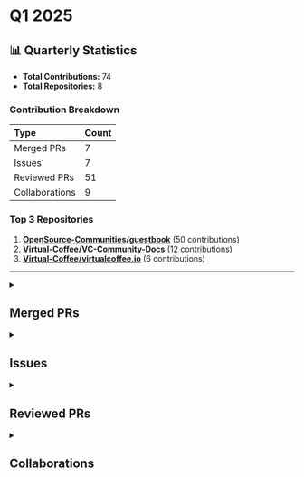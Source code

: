 # Q1 2025

## 📊 Quarterly Statistics

* **Total Contributions:** 74
* **Total Repositories:** 8

### Contribution Breakdown

| Type | Count |
| :--- | :--- |
| Merged PRs | 7 |
| Issues | 7 |
| Reviewed PRs | 51 |
| Collaborations | 9 |

### Top 3 Repositories

1. [**OpenSource-Communities/guestbook**](https://github.com/OpenSource-Communities/guestbook) (50 contributions)
2. [**Virtual-Coffee/VC-Community-Docs**](https://github.com/Virtual-Coffee/VC-Community-Docs) (12 contributions)
3. [**Virtual-Coffee/virtualcoffee.io**](https://github.com/Virtual-Coffee/virtualcoffee.io) (6 contributions)

---

<details>
  <summary><h2>Merged PRs</h2></summary>
<table style='width:100%; table-layout:fixed;'>
  <thead>
    <tr>
      <th style='width:5%;'>No.</th>
      <th style='width:20%;'>Project Name</th>
      <th style='width:30%;'>Title</th>
      <th style='width:15%;'>Created At</th>
      <th style='width:15%;'>Merged At</th>
      <th style='width:15%;'>Review Period</th>
    </tr>
  </thead>
  <tbody>
    <tr>
      <td>1.</td>
      <td>mautic/mautic-community-handbook</td>
      <td><a href='https://github.com/mautic/mautic-community-handbook/pull/266'>Convert Designer section to RST</a></td>
      <td>2025-02-12</td>
      <td>2025-03-03</td>
      <td>19 days</td>
    </tr>
    <tr>
      <td>2.</td>
      <td>Virtual-Coffee/virtualcoffee.io</td>
      <td><a href='https://github.com/Virtual-Coffee/virtualcoffee.io/pull/1325'>fix: Change "quarterly" to "quarter"</a></td>
      <td>2025-02-11</td>
      <td>2025-02-11</td>
      <td>0 days</td>
    </tr>
    <tr>
      <td>3.</td>
      <td>Virtual-Coffee/VC-Community-Docs</td>
      <td><a href='https://github.com/Virtual-Coffee/VC-Community-Docs/pull/486'>docs: Update the docs for "New Year, New Goal" challenge</a></td>
      <td>2025-02-11</td>
      <td>2025-06-04</td>
      <td>113 days</td>
    </tr>
    <tr>
      <td>4.</td>
      <td>Virtual-Coffee/virtualcoffee.io</td>
      <td><a href='https://github.com/Virtual-Coffee/virtualcoffee.io/pull/1323'>fix: Change wording for archived newsletters</a></td>
      <td>2025-02-10</td>
      <td>2025-02-18</td>
      <td>8 days</td>
    </tr>
    <tr>
      <td>5.</td>
      <td>Virtual-Coffee/VC-Community-Docs</td>
      <td><a href='https://github.com/Virtual-Coffee/VC-Community-Docs/pull/481'>feat: Migrate Docs to Docusaurus</a></td>
      <td>2025-02-07</td>
      <td>2025-03-19</td>
      <td>40 days</td>
    </tr>
    <tr>
      <td>6.</td>
      <td>Virtual-Coffee/virtualcoffee.io</td>
      <td><a href='https://github.com/Virtual-Coffee/virtualcoffee.io/pull/1315'>feat: Add Spring 2025 Quarter Challenge to the website</a></td>
      <td>2025-01-18</td>
      <td>2025-01-30</td>
      <td>12 days</td>
    </tr>
    <tr>
      <td>7.</td>
      <td>Virtual-Coffee/VC-Community-Docs</td>
      <td><a href='https://github.com/Virtual-Coffee/VC-Community-Docs/pull/457'>fix: Markdown warnings and monthly challenges documentation structure</a></td>
      <td>2025-01-08</td>
      <td>2025-01-08</td>
      <td>0 days</td>
    </tr>
  </tbody>
</table>
</details>

<details>
  <summary><h2>Issues</h2></summary>
<table style='width:100%; table-layout:fixed;'>
  <thead>
    <tr>
      <th style='width:5%;'>No.</th>
      <th style='width:25%;'>Project Name</th>
      <th style='width:35%;'>Title</th>
      <th style='width:15%;'>Created At</th>
      <th style='width:15%;'>Closed At</th>
      <th style='width:10%;'>Closing Period</th>
    </tr>
  </thead>
  <tbody>
    <tr>
      <td>1.</td>
      <td>Virtual-Coffee/VC-Community-Docs</td>
      <td><a href='https://github.com/Virtual-Coffee/VC-Community-Docs/issues/487'>docs: Review and update the Community Writers page</a></td>
      <td>2025-02-18</td>
      <td>2025-03-01</td>
      <td>11 days</td>
    </tr>
    <tr>
      <td>2.</td>
      <td>mautic/mautic-community-handbook</td>
      <td><a href='https://github.com/mautic/mautic-community-handbook/issues/265'>Convert Designer section to RST</a></td>
      <td>2025-02-11</td>
      <td>2025-03-03</td>
      <td>20 days</td>
    </tr>
    <tr>
      <td>3.</td>
      <td>Virtual-Coffee/virtualcoffee.io</td>
      <td><a href='https://github.com/Virtual-Coffee/virtualcoffee.io/issues/1324'>fix: Change "Quarterly" to "Quarter" in Spring 2025 Quarter Challenge page</a></td>
      <td>2025-02-11</td>
      <td>2025-02-11</td>
      <td>0 days</td>
    </tr>
    <tr>
      <td>4.</td>
      <td>Virtual-Coffee/VC-Community-Docs</td>
      <td><a href='https://github.com/Virtual-Coffee/VC-Community-Docs/issues/485'>docs: Update the January 2025 challenge documentation</a></td>
      <td>2025-02-11</td>
      <td>2025-06-04</td>
      <td>113 days</td>
    </tr>
    <tr>
      <td>5.</td>
      <td>Virtual-Coffee/VC-Community-Docs</td>
      <td><a href='https://github.com/Virtual-Coffee/VC-Community-Docs/issues/484'>docs: Update the December 2024 challenge documentation</a></td>
      <td>2025-02-11</td>
      <td>2025-02-11</td>
      <td>0 days</td>
    </tr>
    <tr>
      <td>6.</td>
      <td>forem/forem</td>
      <td><a href='https://github.com/forem/forem/issues/21601'>Dev.to's navbar is not shown on mobile app</a></td>
      <td>2025-02-08</td>
      <td>2025-03-03</td>
      <td>23 days</td>
    </tr>
    <tr>
      <td>7.</td>
      <td>Virtual-Coffee/virtualcoffee.io</td>
      <td><a href='https://github.com/Virtual-Coffee/virtualcoffee.io/issues/1314'>Add Spring 2025 Quarter Challenge to the website</a></td>
      <td>2025-01-18</td>
      <td>2025-01-30</td>
      <td>12 days</td>
    </tr>
  </tbody>
</table>
</details>

<details>
  <summary><h2>Reviewed PRs</h2></summary>
<table style='width:100%; table-layout:fixed;'>
  <thead>
    <tr>
      <th style='width:5%;'>No.</th>
      <th style='width:20%;'>Project Name</th>
      <th style='width:35%;'>Title</th>
      <th style='width:15%;'>Created At</th>
      <th style='width:15%;'>Reviewed At</th>
      <th style='width:10%;'>First Review Period</th>
    </tr>
  </thead>
  <tbody>
    <tr>
      <td>1.</td>
      <td>Virtual-Coffee/VC-Community-Docs</td>
      <td><a href='https://github.com/Virtual-Coffee/VC-Community-Docs/pull/483'>Update the README in the MCs folder</a></td>
      <td>2025-02-08</td>
      <td>2025-03-22</td>
      <td>0 days</td>
    </tr>
    <tr>
      <td>2.</td>
      <td>OpenSource-Communities/guestbook</td>
      <td><a href='https://github.com/OpenSource-Communities/guestbook/pull/700'>feat: Add @sultanovich as a contributor</a></td>
      <td>2025-03-08</td>
      <td>2025-03-21</td>
      <td>0 days</td>
    </tr>
    <tr>
      <td>3.</td>
      <td>OpenSource-Communities/intro</td>
      <td><a href='https://github.com/OpenSource-Communities/intro/pull/254'>feat: adds repo to guestbook</a></td>
      <td>2025-03-21</td>
      <td>2025-03-21</td>
      <td>0 days</td>
    </tr>
    <tr>
      <td>4.</td>
      <td>OpenSource-Communities/guestbook</td>
      <td><a href='https://github.com/OpenSource-Communities/guestbook/pull/705'>docs: add @crow50 as a contributor</a></td>
      <td>2025-03-11</td>
      <td>2025-03-12</td>
      <td>0 days</td>
    </tr>
    <tr>
      <td>5.</td>
      <td>OpenSource-Communities/guestbook</td>
      <td><a href='https://github.com/OpenSource-Communities/guestbook/pull/698'>feat: Add @Spcxx as a contributor</a></td>
      <td>2025-03-06</td>
      <td>2025-03-11</td>
      <td>0 days</td>
    </tr>
    <tr>
      <td>6.</td>
      <td>OpenSource-Communities/guestbook</td>
      <td><a href='https://github.com/OpenSource-Communities/guestbook/pull/696'>docs: add @notavailable4u as a contributor</a></td>
      <td>2025-02-28</td>
      <td>2025-03-03</td>
      <td>0 days</td>
    </tr>
    <tr>
      <td>7.</td>
      <td>OpenSource-Communities/guestbook</td>
      <td><a href='https://github.com/OpenSource-Communities/guestbook/pull/694'>feat: Add @pedropalmav as a contributor</a></td>
      <td>2025-02-27</td>
      <td>2025-02-27</td>
      <td>0 days</td>
    </tr>
    <tr>
      <td>8.</td>
      <td>mautic/low-no-code</td>
      <td><a href='https://github.com/mautic/low-no-code/pull/111'>Create 2025.md</a></td>
      <td>2025-01-28</td>
      <td>2025-02-26</td>
      <td>0 days</td>
    </tr>
    <tr>
      <td>9.</td>
      <td>OpenSource-Communities/guestbook</td>
      <td><a href='https://github.com/OpenSource-Communities/guestbook/pull/688'>feat: Add @janzengo as a contributor</a></td>
      <td>2025-02-23</td>
      <td>2025-02-26</td>
      <td>0 days</td>
    </tr>
    <tr>
      <td>10.</td>
      <td>OpenSource-Communities/guestbook</td>
      <td><a href='https://github.com/OpenSource-Communities/guestbook/pull/690'>feat: add @vianneyyovo as a contributor</a></td>
      <td>2025-02-24</td>
      <td>2025-02-26</td>
      <td>0 days</td>
    </tr>
    <tr>
      <td>11.</td>
      <td>OpenSource-Communities/guestbook</td>
      <td><a href='https://github.com/OpenSource-Communities/guestbook/pull/678'>docs: add @Jajangmyeon01 as a contributor</a></td>
      <td>2025-02-17</td>
      <td>2025-02-25</td>
      <td>0 days</td>
    </tr>
    <tr>
      <td>12.</td>
      <td>OpenSource-Communities/guestbook</td>
      <td><a href='https://github.com/OpenSource-Communities/guestbook/pull/686'>feat: add @vianneyyovo as a contributor</a></td>
      <td>2025-02-22</td>
      <td>2025-02-24</td>
      <td>0 days</td>
    </tr>
    <tr>
      <td>13.</td>
      <td>OpenSource-Communities/guestbook</td>
      <td><a href='https://github.com/OpenSource-Communities/guestbook/pull/684'>feat: Add @ebubecodes as a contributor</a></td>
      <td>2025-02-22</td>
      <td>2025-02-24</td>
      <td>0 days</td>
    </tr>
    <tr>
      <td>14.</td>
      <td>OpenSource-Communities/guestbook</td>
      <td><a href='https://github.com/OpenSource-Communities/guestbook/pull/577'>feat: Add @dehanli as a contributor</a></td>
      <td>2024-11-21</td>
      <td>2025-02-21</td>
      <td>0 days</td>
    </tr>
    <tr>
      <td>15.</td>
      <td>OpenSource-Communities/guestbook</td>
      <td><a href='https://github.com/OpenSource-Communities/guestbook/pull/682'>feat: Add <@AngelMancilla as a contributor</a></td>
      <td>2025-02-20</td>
      <td>2025-02-21</td>
      <td>0 days</td>
    </tr>
    <tr>
      <td>16.</td>
      <td>OpenSource-Communities/guestbook</td>
      <td><a href='https://github.com/OpenSource-Communities/guestbook/pull/677'>feat: add @hritikyadav07 as a contributor</a></td>
      <td>2025-02-17</td>
      <td>2025-02-17</td>
      <td>0 days</td>
    </tr>
    <tr>
      <td>17.</td>
      <td>OpenSource-Communities/guestbook</td>
      <td><a href='https://github.com/OpenSource-Communities/guestbook/pull/674'>feat: add @shampost as a contributor</a></td>
      <td>2025-02-16</td>
      <td>2025-02-17</td>
      <td>0 days</td>
    </tr>
    <tr>
      <td>18.</td>
      <td>OpenSource-Communities/guestbook</td>
      <td><a href='https://github.com/OpenSource-Communities/guestbook/pull/670'>docs: add @muou000 as a contributor</a></td>
      <td>2025-02-10</td>
      <td>2025-02-11</td>
      <td>1 days</td>
    </tr>
    <tr>
      <td>19.</td>
      <td>OpenSource-Communities/guestbook</td>
      <td><a href='https://github.com/OpenSource-Communities/guestbook/pull/666'>feat: Add ArchILLtect as a contributor</a></td>
      <td>2025-02-10</td>
      <td>2025-02-10</td>
      <td>0 days</td>
    </tr>
    <tr>
      <td>20.</td>
      <td>OpenSource-Communities/guestbook</td>
      <td><a href='https://github.com/OpenSource-Communities/guestbook/pull/662'>docs: add @darksoul-7 as a contributor</a></td>
      <td>2025-02-02</td>
      <td>2025-02-06</td>
      <td>0 days</td>
    </tr>
    <tr>
      <td>21.</td>
      <td>OpenSource-Communities/guestbook</td>
      <td><a href='https://github.com/OpenSource-Communities/guestbook/pull/661'>docs: add @Rhizvo as a contributor</a></td>
      <td>2025-02-02</td>
      <td>2025-02-05</td>
      <td>0 days</td>
    </tr>
    <tr>
      <td>22.</td>
      <td>OpenSource-Communities/guestbook</td>
      <td><a href='https://github.com/OpenSource-Communities/guestbook/pull/659'>docs: add @NeverGray as a contributor</a></td>
      <td>2025-02-01</td>
      <td>2025-02-05</td>
      <td>0 days</td>
    </tr>
    <tr>
      <td>23.</td>
      <td>OpenSource-Communities/guestbook</td>
      <td><a href='https://github.com/OpenSource-Communities/guestbook/pull/655'>docs: add @shafayat666 as a contributor</a></td>
      <td>2025-01-30</td>
      <td>2025-02-05</td>
      <td>0 days</td>
    </tr>
    <tr>
      <td>24.</td>
      <td>OpenSource-Communities/guestbook</td>
      <td><a href='https://github.com/OpenSource-Communities/guestbook/pull/653'>feat: Add <@Muskan-Seth03> as a contributor</a></td>
      <td>2025-01-28</td>
      <td>2025-02-05</td>
      <td>0 days</td>
    </tr>
    <tr>
      <td>25.</td>
      <td>OpenSource-Communities/guestbook</td>
      <td><a href='https://github.com/OpenSource-Communities/guestbook/pull/651'>docs: add @SnowyCrest as a contributor</a></td>
      <td>2025-01-25</td>
      <td>2025-02-05</td>
      <td>0 days</td>
    </tr>
    <tr>
      <td>26.</td>
      <td>OpenSource-Communities/guestbook</td>
      <td><a href='https://github.com/OpenSource-Communities/guestbook/pull/646'>feat: Add @Rijan-Joshi as a contributor</a></td>
      <td>2025-01-21</td>
      <td>2025-02-05</td>
      <td>0 days</td>
    </tr>
    <tr>
      <td>27.</td>
      <td>Virtual-Coffee/VC-Community-Docs</td>
      <td><a href='https://github.com/Virtual-Coffee/VC-Community-Docs/pull/480'>Remove Abbey as CTG Coordinator</a></td>
      <td>2025-02-02</td>
      <td>2025-02-03</td>
      <td>1 days</td>
    </tr>
    <tr>
      <td>28.</td>
      <td>Virtual-Coffee/VC-Community-Docs</td>
      <td><a href='https://github.com/Virtual-Coffee/VC-Community-Docs/pull/479'>Remove Pack Hunt – Late Nite Menu</a></td>
      <td>2025-02-02</td>
      <td>2025-02-03</td>
      <td>1 days</td>
    </tr>
    <tr>
      <td>29.</td>
      <td>Virtual-Coffee/VC-Community-Docs</td>
      <td><a href='https://github.com/Virtual-Coffee/VC-Community-Docs/pull/474'>Add maintainer roles to readme</a></td>
      <td>2025-01-23</td>
      <td>2025-01-23</td>
      <td>0 days</td>
    </tr>
    <tr>
      <td>30.</td>
      <td>OpenSource-Communities/pizza-verse</td>
      <td><a href='https://github.com/OpenSource-Communities/pizza-verse/pull/111'>feat: Added a fun fact about pizza in Egypt</a></td>
      <td>2025-01-23</td>
      <td>2025-01-23</td>
      <td>0 days</td>
    </tr>
    <tr>
      <td>31.</td>
      <td>OpenSource-Communities/guestbook</td>
      <td><a href='https://github.com/OpenSource-Communities/guestbook/pull/636'>feat: Add mbadrawy1 as a contributor</a></td>
      <td>2025-01-17</td>
      <td>2025-01-21</td>
      <td>0 days</td>
    </tr>
    <tr>
      <td>32.</td>
      <td>OpenSource-Communities/guestbook</td>
      <td><a href='https://github.com/OpenSource-Communities/guestbook/pull/644'>docs: add @quartel as a contributor</a></td>
      <td>2025-01-20</td>
      <td>2025-01-20</td>
      <td>0 days</td>
    </tr>
    <tr>
      <td>33.</td>
      <td>OpenSource-Communities/guestbook</td>
      <td><a href='https://github.com/OpenSource-Communities/guestbook/pull/642'>feat: add @manojtharindu11 as a contributor</a></td>
      <td>2025-01-18</td>
      <td>2025-01-20</td>
      <td>0 days</td>
    </tr>
    <tr>
      <td>34.</td>
      <td>OpenSource-Communities/guestbook</td>
      <td><a href='https://github.com/OpenSource-Communities/guestbook/pull/640'>feat: add @jcrosser as a contributor</a></td>
      <td>2025-01-18</td>
      <td>2025-01-20</td>
      <td>0 days</td>
    </tr>
    <tr>
      <td>35.</td>
      <td>OpenSource-Communities/guestbook</td>
      <td><a href='https://github.com/OpenSource-Communities/guestbook/pull/638'>docs: add @Aftar-Ahmad-Sami as a contributor</a></td>
      <td>2025-01-18</td>
      <td>2025-01-20</td>
      <td>0 days</td>
    </tr>
    <tr>
      <td>36.</td>
      <td>OpenSource-Communities/guestbook</td>
      <td><a href='https://github.com/OpenSource-Communities/guestbook/pull/629'>docs: add @irisxvii as a contributor</a></td>
      <td>2025-01-11</td>
      <td>2025-01-20</td>
      <td>0 days</td>
    </tr>
    <tr>
      <td>37.</td>
      <td>OpenSource-Communities/guestbook</td>
      <td><a href='https://github.com/OpenSource-Communities/guestbook/pull/627'>docs: add @daivydking as a contributor</a></td>
      <td>2025-01-10</td>
      <td>2025-01-20</td>
      <td>0 days</td>
    </tr>
    <tr>
      <td>38.</td>
      <td>OpenSource-Communities/guestbook</td>
      <td><a href='https://github.com/OpenSource-Communities/guestbook/pull/626'>feat: add @BrodyWills as a contributor</a></td>
      <td>2025-01-10</td>
      <td>2025-01-20</td>
      <td>0 days</td>
    </tr>
    <tr>
      <td>39.</td>
      <td>Virtual-Coffee/VC-Community-Docs</td>
      <td><a href='https://github.com/Virtual-Coffee/VC-Community-Docs/pull/453'>Update Coffee Table Groups</a></td>
      <td>2024-12-15</td>
      <td>2025-01-09</td>
      <td>3 days</td>
    </tr>
    <tr>
      <td>40.</td>
      <td>OpenSource-Communities/guestbook</td>
      <td><a href='https://github.com/OpenSource-Communities/guestbook/pull/623'>docs: add @Luca1905 as a contributor</a></td>
      <td>2025-01-07</td>
      <td>2025-01-09</td>
      <td>1 days</td>
    </tr>
    <tr>
      <td>41.</td>
      <td>OpenSource-Communities/guestbook</td>
      <td><a href='https://github.com/OpenSource-Communities/guestbook/pull/620'>feat: add @hakeemyusuff as a contributor</a></td>
      <td>2025-01-07</td>
      <td>2025-01-09</td>
      <td>0 days</td>
    </tr>
    <tr>
      <td>42.</td>
      <td>OpenSource-Communities/guestbook</td>
      <td><a href='https://github.com/OpenSource-Communities/guestbook/pull/617'>docs: add @RayX81194 as a contributor</a></td>
      <td>2025-01-04</td>
      <td>2025-01-09</td>
      <td>0 days</td>
    </tr>
    <tr>
      <td>43.</td>
      <td>OpenSource-Communities/guestbook</td>
      <td><a href='https://github.com/OpenSource-Communities/guestbook/pull/615'>feat: Add ankit8848 as a contributor</a></td>
      <td>2025-01-03</td>
      <td>2025-01-09</td>
      <td>0 days</td>
    </tr>
    <tr>
      <td>44.</td>
      <td>OpenSource-Communities/guestbook</td>
      <td><a href='https://github.com/OpenSource-Communities/guestbook/pull/613'>feat: Add <@errantpianist> as a contributor</a></td>
      <td>2024-12-28</td>
      <td>2025-01-09</td>
      <td>0 days</td>
    </tr>
    <tr>
      <td>45.</td>
      <td>OpenSource-Communities/guestbook</td>
      <td><a href='https://github.com/OpenSource-Communities/guestbook/pull/611'>feat: Add @diegodemiranda as a contributor</a></td>
      <td>2024-12-24</td>
      <td>2025-01-09</td>
      <td>0 days</td>
    </tr>
    <tr>
      <td>46.</td>
      <td>OpenSource-Communities/guestbook</td>
      <td><a href='https://github.com/OpenSource-Communities/guestbook/pull/609'>feat: Add @divin3circle as a contributor</a></td>
      <td>2024-12-23</td>
      <td>2025-01-09</td>
      <td>0 days</td>
    </tr>
    <tr>
      <td>47.</td>
      <td>OpenSource-Communities/guestbook</td>
      <td><a href='https://github.com/OpenSource-Communities/guestbook/pull/607'>docs: add @pyogi27 as a contributor</a></td>
      <td>2024-12-22</td>
      <td>2025-01-08</td>
      <td>0 days</td>
    </tr>
    <tr>
      <td>48.</td>
      <td>OpenSource-Communities/guestbook</td>
      <td><a href='https://github.com/OpenSource-Communities/guestbook/pull/588'>docs: add @ivngzmn as a contributor</a></td>
      <td>2024-12-02</td>
      <td>2025-01-08</td>
      <td>0 days</td>
    </tr>
    <tr>
      <td>49.</td>
      <td>OpenSource-Communities/guestbook</td>
      <td><a href='https://github.com/OpenSource-Communities/guestbook/pull/579'>feat: Add @sasori-morningstar as a contributor</a></td>
      <td>2024-11-21</td>
      <td>2025-01-08</td>
      <td>0 days</td>
    </tr>
    <tr>
      <td>50.</td>
      <td>OpenSource-Communities/guestbook</td>
      <td><a href='https://github.com/OpenSource-Communities/guestbook/pull/570'>Feat2/josep</a></td>
      <td>2024-11-09</td>
      <td>2025-01-08</td>
      <td>0 days</td>
    </tr>
    <tr>
      <td>51.</td>
      <td>OpenSource-Communities/guestbook</td>
      <td><a href='https://github.com/OpenSource-Communities/guestbook/pull/565'>feat: Add livlaurel as a contributor</a></td>
      <td>2024-11-06</td>
      <td>2025-01-08</td>
      <td>0 days</td>
    </tr>
  </tbody>
</table>
</details>

<details>
  <summary><h2>Collaborations</h2></summary>
<table style='width:100%; table-layout:fixed;'>
  <thead>
    <tr>
      <th style='width:5%;'>No.</th>
      <th style='width:30%;'>Project Name</th>
      <th style='width:35%;'>Title</th>
      <th style='width:15%;'>Created At</th>
      <th style='width:15%;'>Commented At</th>
    </tr>
  </thead>
  <tbody>
    <tr>
      <td>1.</td>
      <td>Virtual-Coffee/VC-Community-Docs</td>
      <td><a href='https://github.com/Virtual-Coffee/VC-Community-Docs/issues/482'>docs: Update the README in the MCs folder</a></td>
      <td>2025-02-07</td>
      <td>2025-03-22</td>
    </tr>
    <tr>
      <td>2.</td>
      <td>Virtual-Coffee/virtualcoffee.io</td>
      <td><a href='https://github.com/Virtual-Coffee/virtualcoffee.io/issues/1306'>Newsletter needs updated</a></td>
      <td>2024-12-16</td>
      <td>2025-02-18</td>
    </tr>
    <tr>
      <td>3.</td>
      <td>OpenSource-Communities/guestbook</td>
      <td><a href='https://github.com/OpenSource-Communities/guestbook/issues/618'>Feature: add bridgetamana as a contributor </a></td>
      <td>2025-01-06</td>
      <td>2025-02-10</td>
    </tr>
    <tr>
      <td>4.</td>
      <td>OpenSource-Communities/guestbook</td>
      <td><a href='https://github.com/OpenSource-Communities/guestbook/issues/604'>Feature: Add @livcia as a contributor</a></td>
      <td>2024-12-13</td>
      <td>2025-01-20</td>
    </tr>
    <tr>
      <td>5.</td>
      <td>OpenSource-Communities/guestbook</td>
      <td><a href='https://github.com/OpenSource-Communities/guestbook/issues/602'>Feature: Add @safi5890 as a contributor.</a></td>
      <td>2024-12-11</td>
      <td>2025-01-08</td>
    </tr>
    <tr>
      <td>6.</td>
      <td>OpenSource-Communities/guestbook</td>
      <td><a href='https://github.com/OpenSource-Communities/guestbook/issues/595'>Feature:Add @ANISHKARTHIC as a Contributor </a></td>
      <td>2024-12-06</td>
      <td>2025-01-08</td>
    </tr>
    <tr>
      <td>7.</td>
      <td>OpenSource-Communities/guestbook</td>
      <td><a href='https://github.com/OpenSource-Communities/guestbook/issues/573'>Feature: Add @snehaaprabhu as a contributor</a></td>
      <td>2024-11-13</td>
      <td>2025-01-08</td>
    </tr>
    <tr>
      <td>8.</td>
      <td>OpenSource-Communities/guestbook</td>
      <td><a href='https://github.com/OpenSource-Communities/guestbook/issues/546'>Feature: Add @BansalAbhinav as a contributor</a></td>
      <td>2024-10-28</td>
      <td>2025-01-08</td>
    </tr>
    <tr>
      <td>9.</td>
      <td>OpenSource-Communities/guestbook</td>
      <td><a href='https://github.com/OpenSource-Communities/guestbook/issues/549'>Feature: add @Ahmed-iaaz64 as a contributor</a></td>
      <td>2024-10-31</td>
      <td>2025-01-08</td>
    </tr>
  </tbody>
</table>
</details>

